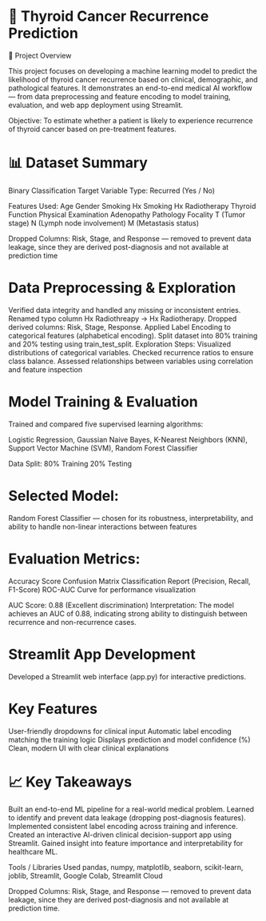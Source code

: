 # 🧬 Thyroid Cancer Recurrence Prediction

📘 Project Overview

This project focuses on developing a machine learning model to predict the likelihood of thyroid cancer recurrence based on clinical, demographic, and pathological features.
It demonstrates an end-to-end medical AI workflow — from data preprocessing and feature encoding to model training, evaluation, and web app deployment using Streamlit.

Objective:
To estimate whether a patient is likely to experience recurrence of thyroid cancer based on pre-treatment features.

# 📊 Dataset Summary
Binary Classification
Target Variable	Type: Recurred (Yes / No)	

Features Used:
Age
Gender
Smoking
Hx Smoking
Hx Radiotherapy
Thyroid Function
Physical Examination
Adenopathy
Pathology
Focality
T (Tumor stage)
N (Lymph node involvement)
M (Metastasis status)

Dropped Columns:
Risk, Stage, and Response — removed to prevent data leakage, since they are derived post-diagnosis and not available at prediction time

# Data Preprocessing & Exploration
Verified data integrity and handled any missing or inconsistent entries.
Renamed typo column Hx Radiothreapy → Hx Radiotherapy.
Dropped derived columns: Risk, Stage, Response.
Applied Label Encoding to categorical features (alphabetical encoding).
Split dataset into 80% training and 20% testing using train_test_split.
Exploration Steps:
Visualized distributions of categorical variables.
Checked recurrence ratios to ensure class balance.
Assessed relationships between variables using correlation and feature inspection

# Model Training & Evaluation
Trained and compared five supervised learning algorithms:

Logistic Regression,
Gaussian Naive Bayes,
K-Nearest Neighbors (KNN),
Support Vector Machine (SVM),
Random Forest Classifier

Data Split:
80% Training
20% Testing

# Selected Model:
Random Forest Classifier — chosen for its robustness, interpretability, and ability to handle non-linear interactions between features

# Evaluation Metrics:
Accuracy Score
Confusion Matrix
Classification Report (Precision, Recall, F1-Score)
ROC-AUC Curve for performance visualization

AUC Score: 0.88 (Excellent discrimination)
Interpretation: The model achieves an AUC of 0.88, indicating strong ability to distinguish between recurrence and non-recurrence cases.

# Streamlit App Development
Developed a Streamlit web interface (app.py) for interactive predictions.

# Key Features
User-friendly dropdowns for clinical input 
Automatic label encoding matching the training logic
Displays prediction and model confidence (%)
Clean, modern UI with clear clinical explanations

# 📈 Key Takeaways
Built an end-to-end ML pipeline for a real-world medical problem.
Learned to identify and prevent data leakage (dropping post-diagnosis features).
Implemented consistent label encoding across training and inference.
Created an interactive AI-driven clinical decision-support app using Streamlit.
Gained insight into feature importance and interpretability for healthcare ML.

Tools / Libraries Used
pandas, numpy, matplotlib, seaborn, scikit-learn, joblib, Streamlit, Google Colab, Streamlit Cloud 


Dropped Columns:
Risk, Stage, and Response — removed to prevent data leakage, since they are derived post-diagnosis and not available at prediction time.
